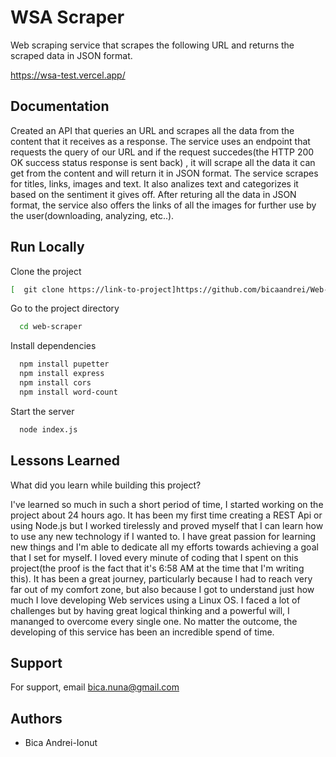 
# WSA Scraper

Web scraping service that scrapes the following URL and returns the
scraped data in JSON format.

https://wsa-test.vercel.app/


## Documentation

Created an API that queries an URL and scrapes all the data from the content that it receives as a response. The service uses an endpoint that requests the query of our URL and if the request succedes(the HTTP 200 OK success status response is sent back)
, it will scrape all the data it can get from the content and will return it in JSON format. The service scrapes for titles, links, images and text. It also analizes text and categorizes it based on the sentiment it gives off.
After returing all the data in JSON format, the service also offers the links of all the images for further use by the user(downloading, analyzing, etc..).

## Run Locally

Clone the project

```bash
[  git clone https://link-to-project]https://github.com/bicaandrei/Web-Scraper.git)
```

Go to the project directory

```bash
  cd web-scraper
```

Install dependencies

```bash
  npm install pupetter
  npm install express
  npm install cors
  npm install word-count
```

Start the server

```bash
  node index.js
```


## Lessons Learned

What did you learn while building this project?

I've learned so much in such a short period of time, I started working on the project about 24 hours ago. It has been my first time creating a REST Api or using Node.js but I worked tirelessly and proved myself that I can learn how to use any new technology if I wanted to. I have great passion for learning new things and I'm able to dedicate all my efforts towards achieving a goal that I set for myself. I loved every minute of coding that I spent on this project(the proof is the fact that it's 6:58 AM at the time that I'm writing this). It has been a great journey, particularly because I had to reach very far out of my comfort zone, but also because I got to understand just how much I love developing Web services using a Linux OS. I faced a lot of challenges but by having great logical thinking and a powerful will, I mananged to overcome every single one. No matter the outcome, the developing of this service has been an incredible spend of time.
## Support

For support, email bica.nuna@gmail.com


## Authors

- Bica Andrei-Ionut

